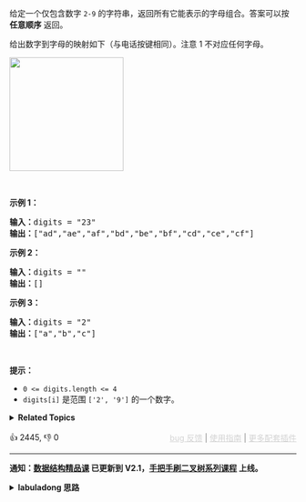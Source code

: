 <p>给定一个仅包含数字&nbsp;<code>2-9</code>&nbsp;的字符串，返回所有它能表示的字母组合。答案可以按 <strong>任意顺序</strong> 返回。</p>

<p>给出数字到字母的映射如下（与电话按键相同）。注意 1 不对应任何字母。</p>

<p><img src="https://assets.leetcode-cn.com/aliyun-lc-upload/uploads/2021/11/09/200px-telephone-keypad2svg.png" style="width: 200px;" /></p>

<p>&nbsp;</p>

<p><strong>示例 1：</strong></p>

<pre>
<strong>输入：</strong>digits = "23"
<strong>输出：</strong>["ad","ae","af","bd","be","bf","cd","ce","cf"]
</pre>

<p><strong>示例 2：</strong></p>

<pre>
<strong>输入：</strong>digits = ""
<strong>输出：</strong>[]
</pre>

<p><strong>示例 3：</strong></p>

<pre>
<strong>输入：</strong>digits = "2"
<strong>输出：</strong>["a","b","c"]
</pre>

<p>&nbsp;</p>

<p><strong>提示：</strong></p>

<ul> 
 <li><code>0 &lt;= digits.length &lt;= 4</code></li> 
 <li><code>digits[i]</code> 是范围 <code>['2', '9']</code> 的一个数字。</li> 
</ul>

<details><summary><strong>Related Topics</strong></summary>哈希表 | 字符串 | 回溯</details><br>

<div>👍 2445, 👎 0<span style='float: right;'><span style='color: gray;'><a href='https://github.com/labuladong/fucking-algorithm/discussions/939' target='_blank' style='color: lightgray;text-decoration: underline;'>bug 反馈</a> | <a href='https://labuladong.gitee.io/article/fname.html?fname=jb插件简介' target='_blank' style='color: lightgray;text-decoration: underline;'>使用指南</a> | <a href='https://labuladong.github.io/algo/images/others/%E5%85%A8%E5%AE%B6%E6%A1%B6.jpg' target='_blank' style='color: lightgray;text-decoration: underline;'>更多配套插件</a></span></span></div>

<div id="labuladong"><hr>

**通知：[数据结构精品课](https://aep.h5.xeknow.com/s/1XJHEO) 已更新到 V2.1，[手把手刷二叉树系列课程](https://aep.xet.tech/s/3YGcq3) 上线。**

<details><summary><strong>labuladong 思路</strong></summary>

## 基本思路

你需要先看前文 [回溯算法详解](https://labuladong.github.io/article/fname.html?fname=回溯算法详解修订版) 和 [回溯算法团灭子集、排列、组合问题](https://labuladong.github.io/article/fname.html?fname=子集排列组合)，然后看这道题就很简单了，无非是回溯算法的运用而已。

组合问题本质上就是遍历一棵回溯树，套用回溯算法代码框架即可。

**标签：[回溯算法](https://mp.weixin.qq.com/mp/appmsgalbum?__biz=MzAxODQxMDM0Mw==&action=getalbum&album_id=2122002916411604996)，[数学](https://mp.weixin.qq.com/mp/appmsgalbum?__biz=MzAxODQxMDM0Mw==&action=getalbum&album_id=2122023604245659649)**

## 解法代码

提示：🟢 标记的是我写的解法代码，🤖 标记的是 chatGPT 翻译的多语言解法代码。如有错误，可以 [点这里](https://github.com/labuladong/fucking-algorithm/issues/1113) 反馈和修正。

<div class="tab-panel"><div class="tab-nav">
<button data-tab-item="cpp" class="tab-nav-button btn " data-tab-group="default" onclick="switchTab(this)">cpp🤖</button>

<button data-tab-item="python" class="tab-nav-button btn " data-tab-group="default" onclick="switchTab(this)">python🤖</button>

<button data-tab-item="java" class="tab-nav-button btn active" data-tab-group="default" onclick="switchTab(this)">java🟢</button>

<button data-tab-item="go" class="tab-nav-button btn " data-tab-group="default" onclick="switchTab(this)">go🤖</button>

<button data-tab-item="javascript" class="tab-nav-button btn " data-tab-group="default" onclick="switchTab(this)">javascript🤖</button>
</div><div class="tab-content">
<div data-tab-item="cpp" class="tab-item " data-tab-group="default"><div class="highlight">

```cpp
// 注意：cpp 代码由 chatGPT🤖 根据我的 java 代码翻译，旨在帮助不同背景的读者理解算法逻辑。
// 本代码已经通过力扣的测试用例，应该可直接成功提交。

class Solution {
    // 每个数字到字母的映射
    vector<string> mapping = {"", "", "abc", "def", "ghi", "jkl", "mno", "pqrs", "tuv", "wxyz"};

    vector<string> res;

public:
    vector<string> letterCombinations(string digits) {
        if (digits.empty()) {
            return res;
        }
        // 从 digits[0] 开始进行回溯
        backtrack(digits, 0, "");
        return res;
    }

    // 回溯算法主函数
    void backtrack(const string& digits, int start, string cur) {
        if (cur.size() == digits.size()) {
            // 到达回溯树底部
            res.push_back(cur);
            return;
        }
        // 回溯算法框架
        for (int i = start; i < digits.size(); i++) {
            int digit = digits[i] - '0';
            for (char c : mapping[digit]) {
                // 做选择
                cur.push_back(c);
                // 递归下一层回溯树
                backtrack(digits, i + 1, cur);
                // 撤销选择
                cur.pop_back();
            }
        }
    }
};
```

</div></div>

<div data-tab-item="python" class="tab-item " data-tab-group="default"><div class="highlight">

```python
# 注意：python 代码由 chatGPT🤖 根据我的 java 代码翻译，旨在帮助不同背景的读者理解算法逻辑。
# 本代码已经通过力扣的测试用例，应该可直接成功提交。

class Solution:
    # 每个数字到字母的映射
    mapping = ["", "", "abc", "def", "ghi", "jkl", "mno", "pqrs", "tuv", "wxyz"]

    def __init__(self):
        self.res = []

    def letterCombinations(self, digits: str) -> List[str]:
        if not digits:
            return self.res
        # 从 digits[0] 开始进行回溯
        self.backtrack(digits, 0, [])
        return self.res

    # 回溯算法主函数
    def backtrack(self, digits: str, start: int, path: List[str]):
        if len(path) == len(digits):
            # 到达回溯树底部
            self.res.append(''.join(path))
            return
        # 回溯算法框架
        for i in range(start, len(digits)):
            digit = int(digits[i])
            for c in self.mapping[digit]:
                # 做选择
                path.append(c)
                # 递归下一层回溯树
                self.backtrack(digits, i + 1, path)
                # 撤销选择
                path.pop()
```

</div></div>

<div data-tab-item="java" class="tab-item active" data-tab-group="default"><div class="highlight">

```java
class Solution {
    // 每个数字到字母的映射
    String[] mapping = new String[] {
            "", "", "abc", "def", "ghi", "jkl", "mno", "pqrs", "tuv", "wxyz"
    };

    List<String> res = new LinkedList<>();

    public List<String> letterCombinations(String digits) {
        if (digits.isEmpty()) {
            return res;
        }
        // 从 digits[0] 开始进行回溯
        backtrack(digits, 0, new StringBuilder());
        return res;
    }

    // 回溯算法主函数
    void backtrack(String digits, int start, StringBuilder sb) {
        if (sb.length() == digits.length()) {
            // 到达回溯树底部
            res.add(sb.toString());
            return;
        }
        // 回溯算法框架
        for (int i = start; i < digits.length(); i++) {
            int digit = digits.charAt(i) - '0';
            for (char c : mapping[digit].toCharArray()) {
                // 做选择
                sb.append(c);
                // 递归下一层回溯树
                backtrack(digits, i + 1, sb);
                // 撤销选择
                sb.deleteCharAt(sb.length() - 1);
            }
        }
    }
}
```

</div></div>

<div data-tab-item="go" class="tab-item " data-tab-group="default"><div class="highlight">

```go
// 注意：go 代码由 chatGPT🤖 根据我的 java 代码翻译，旨在帮助不同背景的读者理解算法逻辑。
// 本代码还未经过力扣测试，仅供参考，如有疑惑，可以参照我写的 java 代码对比查看。

func letterCombinations(digits string) []string {
    mapping := []string{
        "", "", "abc", "def", "ghi", "jkl", "mno", "pqrs", "tuv", "wxyz",
    }
    var res []string
    if len(digits) == 0 {
        return res
    }
    // 从 digits[0] 开始进行回溯
    backtrack(digits, 0, &strings.Builder{}, mapping, &res)
    return res
}

// 回溯算法主函数
func backtrack(digits string, start int, sb *strings.Builder, mapping []string, res *[]string) {
    if sb.Len() == len(digits) {
        // 到达回溯树底部
        *res = append(*res, sb.String())
        return
    }
    // 回溯算法框架
    for i := start; i < len(digits); i++ {
        digit := digits[i] - '0'
        for _, c := range mapping[digit] {
            // 做选择
            sb.WriteRune(c)
            // 递归下一层回溯树
            backtrack(digits, i+1, sb, mapping, res)
            // 撤销选择
            sb.Truncate(sb.Len() - 1)
        }
    }
}
```

</div></div>

<div data-tab-item="javascript" class="tab-item " data-tab-group="default"><div class="highlight">

```javascript
// 注意：javascript 代码由 chatGPT🤖 根据我的 java 代码翻译，旨在帮助不同背景的读者理解算法逻辑。
// 本代码已经通过力扣的测试用例，应该可直接成功提交。

var letterCombinations = function(digits) {
    // 每个数字到字母的映射
    const mapping = ["", "", "abc", "def", "ghi", "jkl", "mno", "pqrs", "tuv", "wxyz"];

    const res = [];

    function backtrack(start, sb) {
        if (sb.length === digits.length) {
            // 到达回溯树底部
            res.push(sb.join(''));
            return;
        }
        // 回溯算法框架
        for (let i = start; i < digits.length; i++) {
            const digit = digits.charAt(i) - '0';
            for (const c of mapping[digit]) {
                // 做选择
                sb.push(c);
                // 递归下一层回溯树
                backtrack(i + 1, sb);
                // 撤销选择
                sb.pop();
            }
        }
    }

    if (digits.length === 0) {
        return res;
    }
    // 从 digits[0] 开始进行回溯
    backtrack(0, []);
    return res;
};
```

</div></div>
</div></div>

</details>
</div>





